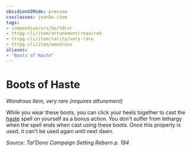 ```yaml
---
obsidianUIMode: preview
cssclasses: json5e-item
tags:
- compendium/src/5e/tdcsr
- ttrpg-cli/item/attunement/required
- ttrpg-cli/item/rarity/very-rare
- ttrpg-cli/item/wondrous
aliases: 
- "Boots of Haste"
---
```

# Boots of Haste
*Wondrous Item, very rare (requires attunement)*  


While you wear these boots, you can click your heels together to cast the [haste](/3-Mechanics/CLI/spells/haste.md) spell on yourself as a bonus action. You don't suffer from lethargy when the spell ends when cast using these boots. Once this property is used, it can't be used again until next dawn.

*Source: Tal'Dorei Campaign Setting Reborn p. 194*